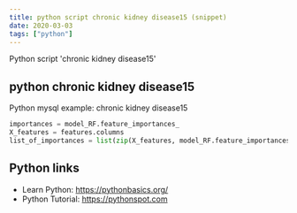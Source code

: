 ```yaml
---
title: python script chronic kidney disease15 (snippet)
date: 2020-03-03
tags: ["python"]
---
```

Python script 'chronic kidney disease15'


## python chronic kidney disease15

Python mysql example: chronic kidney disease15

```python
importances = model_RF.feature_importances_
X_features = features.columns
list_of_importances = list(zip(X_features, model_RF.feature_importances_))

```

## Python links

- Learn Python: https://pythonbasics.org/
- Python Tutorial: https://pythonspot.com
